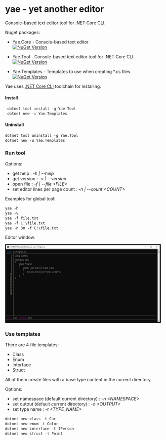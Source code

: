 # yae - yet another editor

Console-based text editor tool for .NET Core CLI.

Nuget packages:
- Yae.Core - Console-based text editor<br>
[![NuGet Version](http://img.shields.io/nuget/v/Yae.Core.svg?style=flat)](https://www.nuget.org/packages/Yae.Core/)

- Yae.Tool - Console-based text editor tool for .NET Core CLI<br>
[![NuGet Version](http://img.shields.io/nuget/v/Yae.Tool.svg?style=flat)](https://www.nuget.org/packages/Yae.Tool/)

- Yae.Templates - Templates to use when creating *.cs files<br>
[![NuGet Version](http://img.shields.io/nuget/v/Yae.Templates.svg?style=flat)](https://www.nuget.org/packages/Yae.Templates/)

Yae uses [.NET Core CLI](https://docs.microsoft.com/en-us/dotnet/core/tools/) toolchain for installing.

#### Install

```text
 dotnet tool install -g Yae.Tool
 dotnet new -i Yae.Templates
 ```

#### Uninstall

```text
dotnet tool uninstall -g Yae.Tool
dotnet new -u Yae.Templates
```

### Run tool

Options:

- get help :  *-h | --help*
- get version : *-v | --version*
- open file : *-f | --file \<FILE\>*
- set editor lines per page count : *-n | --count \<COUNT\>*

Examples for global tool:
 
```text
yae -h
yae -v
yae -f file.txt
yae -f C:\file.txt
yae -n 30 -f C:\file.txt
```

Editor window:

![editor](docs/images/yae.png)

### Use templates

There are 4 file templates:
- Class
- Enum
- Interface
- Struct

All of them create files with a base type content in the current directory.

Options:
- set namespace (default current directory) :  *-n \<NAMESPACE\>*
- set output (default current directory) : *-o \<OUTPUT\>* 
- set type name : *-t \<TYPE_NAME\>*

```text
dotnet new class -t Car
dotnet new enum -t Color
dotnet new interface -t IPerson
dotnet new struct -t Point
```